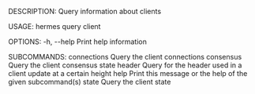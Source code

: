 DESCRIPTION:
Query information about clients

USAGE:
    hermes query client <SUBCOMMAND>

OPTIONS:
    -h, --help    Print help information

SUBCOMMANDS:
    connections    Query the client connections
    consensus      Query the client consensus state
    header         Query for the header used in a client update at a certain height
    help           Print this message or the help of the given subcommand(s)
    state          Query the client state
